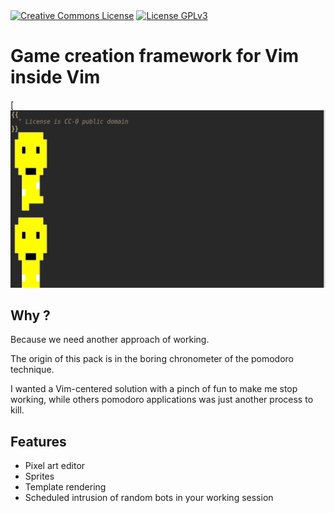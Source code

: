 <a rel="license" href="https://creativecommons.org/licenses/by-sa/4.0/">
<img alt="Creative Commons License" style="border-width:0" src="https://i.creativecommons.org/l/by-sa/4.0/88x31.png"></a>
<a rel="license" href="./LICENSE"><img src="https://www.gnu.org/graphics/gplv3-88x31.png" alt="License GPLv3"></a>

# Game creation framework for Vim inside Vim
[![humanized character](./humman-clip.gif)
## Why ?
Because we need another approach of working.

The origin of this pack is in the boring chronometer of the pomodoro technique.

I wanted a Vim-centered solution with a pinch of fun to make me stop working,
while others pomodoro applications was just another process to kill.

## Features
* Pixel art editor
* Sprites
* Template rendering
* Scheduled intrusion of random bots in your working session

